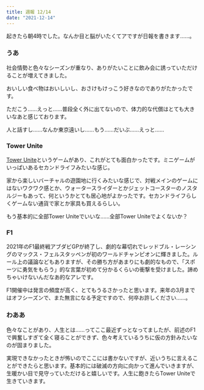 ```yaml
---
title: 週報 12/14
date: "2021-12-14"
---
```


起きたら朝4時でした。なんか目と脳がいたくてアですが日報を書きます……。

### うあ

社会情勢と色々なシーズンが重なり、ありがたいことに飲み会に誘っていただけることが増えてきました。

おいしい食べ物はおいしいし、おさけもけっこう好きなのでありがたかったです。

ただこう……えっと……普段全く外に出てないので、体力的な代償はとても大きいなあと感じております。

人と話すし……なんか東京遠いし……もう……だいぶ……えっと……

### Tower Unite

[Tower Unite](https://store.steampowered.com/app/394690/Tower_Unite/?l=japanese)というゲームがあり、これがとても面白かったです。ミニゲームがいっぱいあるセカンドライフみたいな感じ。

家から楽しいバーチャルの遊園地に行くみたいな感じで、対戦メインのゲームにはないワクワク感とか、ウォータースライダーとかジェットコースターのノスタルジーもあって、何というかとても居心地がよかったです。セカンドライフらしくゲームない通貨で家とか家具も買えるらしい。

もう基本的に全部Tower Uniteでいいな……全部Tower Uniteでよくないか？

### F1

2021年のF1最終戦アブダビGPが終了し、劇的な幕切れでレッドブル・レーシングのマックス・フェルスタッペンが初のワールドチャンピオンに輝きました。ルール上の議論などもありますが、その勝ち方があまりにも劇的なもので、「スポーツに勇気をもらう」的な言葉が初めて分かるくらいの衝撃を受けました。諦めちゃいけないんだなあ的なアレです。

F1開催中は発言の頻度が高く、とてもうるさかったと思います。来年の3月まではオフシーズンで、また無言になる予定ですので、何卒お許しください……。

### わああ

色々なことがあり、人生とは……ってここ最近ずっとなってましたが、前述のF1で興奮しすぎて全く寝ることができず、色々考えているうちに仮の方針みたいなのが固まりました。

実現できなかったときが怖いのでここには書かないですが、近いうちに言えることができたらと思います。基本的には破滅の方向に向かって進んでいきますが、生暖かい目で見守っていただけると嬉しいです。人生に飽きたらTower Uniteで生きていきます。
